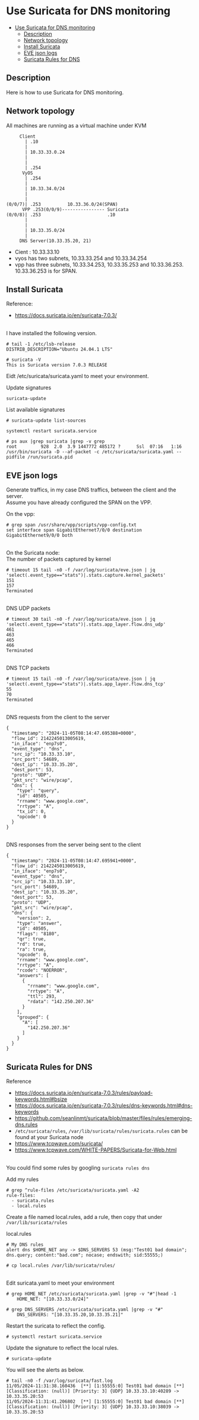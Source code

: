 # Use Suricata for DNS monitoring

- [Use Suricata for DNS monitoring](#use-suricata-for-dns-monitoring)
  - [Description](#description)
  - [Network topology](#network-topology)
  - [Install Suricata](#install-suricata)
  - [EVE json logs](#eve-json-logs)
  - [Suricata Rules for DNS](#suricata-rules-for-dns)

## Description

Here is how to use Suricata for DNS monitoring.

## Network topology

All machines are running as a virtual machine under KVM
```
     Client
       | .10
       |
       | 10.33.33.0.24
       |
       |
       | .254
      VyOS
       | .254
       |
       | 10.33.34.0/24
       |
       |
(0/0/7)| .253          10.33.36.0/24(SPAN)
      VPP .253(0/0/9)---------------- Suricata
(0/0/8)| .253                         .10
       |
       |
       | 10.33.35.0/24
       |
     DNS Server(10.33.35.20, 21)
```

- Cient : 10.33.33.10
- vyos has two subnets, 10.33.33.254 and 10.33.34.254
- vpp has three subnets, 10.33.34.253, 10.33.35.253 and 10.33.36.253. 10.33.36.253 is for SPAN.

## Install Suricata

Reference:
- https://docs.suricata.io/en/suricata-7.0.3/

<br>I have installed the following version.
```
# tail -1 /etc/lsb-release
DISTRIB_DESCRIPTION="Ubuntu 24.04.1 LTS"

# suricata -V
This is Suricata version 7.0.3 RELEASE
```

Eidt /etc/suricata/suricata.yaml to meet your environment.<br>

Update signatures
```
suricata-update
```

List available signatures
```
# suricata-update list-sources
```

```
systemctl restart suricata.service
```

```
# ps aux |grep suricata |grep -v grep
root         928  2.0  3.9 1447772 485172 ?      Ssl  07:16   1:16 /usr/bin/suricata -D --af-packet -c /etc/suricata/suricata.yaml --pidfile /run/suricata.pid
```

## EVE json logs

Generate traffics, in my case DNS traffics, between the client and the server.<br>
Assume you have already configured the SPAN on the VPP.

On the vpp:
```
# grep span /usr/share/vpp/scripts/vpp-config.txt
set interface span GigabitEthernet7/0/0 destination GigabitEthernet9/0/0 both
```

<br>On the Suricata node:<br>
The number of packets captured by kernel
```
# timeout 15 tail -n0 -f /var/log/suricata/eve.json | jq 'select(.event_type=="stats")|.stats.capture.kernel_packets'
151
157
Terminated
```

<br>DNS UDP packets
```
# timeout 30 tail -n0 -f /var/log/suricata/eve.json | jq 'select(.event_type=="stats")|.stats.app_layer.flow.dns_udp'
461
463
465
466
Terminated
```

<br>DNS TCP packets
```
# timeout 15 tail -n0 -f /var/log/suricata/eve.json | jq 'select(.event_type=="stats")|.stats.app_layer.flow.dns_tcp'
55
70
Terminated
```

<br>DNS requests from the client to the server
```
{
  "timestamp": "2024-11-05T08:14:47.695388+0000",
  "flow_id": 2142245013005619,
  "in_iface": "enp7s0",
  "event_type": "dns",
  "src_ip": "10.33.33.10",
  "src_port": 54689,
  "dest_ip": "10.33.35.20",
  "dest_port": 53,
  "proto": "UDP",
  "pkt_src": "wire/pcap",
  "dns": {
    "type": "query",
    "id": 40505,
    "rrname": "www.google.com",
    "rrtype": "A",
    "tx_id": 0,
    "opcode": 0
  }
}
```

<br>DNS responses from the server being sent to the client
```
{
  "timestamp": "2024-11-05T08:14:47.695941+0000",
  "flow_id": 2142245013005619,
  "in_iface": "enp7s0",
  "event_type": "dns",
  "src_ip": "10.33.33.10",
  "src_port": 54689,
  "dest_ip": "10.33.35.20",
  "dest_port": 53,
  "proto": "UDP",
  "pkt_src": "wire/pcap",
  "dns": {
    "version": 2,
    "type": "answer",
    "id": 40505,
    "flags": "8180",
    "qr": true,
    "rd": true,
    "ra": true,
    "opcode": 0,
    "rrname": "www.google.com",
    "rrtype": "A",
    "rcode": "NOERROR",
    "answers": [
      {
        "rrname": "www.google.com",
        "rrtype": "A",
        "ttl": 293,
        "rdata": "142.250.207.36"
      }
    ],
    "grouped": {
      "A": [
        "142.250.207.36"
      ]
    }
  }
}
```

## Suricata Rules for DNS

Reference
- https://docs.suricata.io/en/suricata-7.0.3/rules/payload-keywords.html#bsize
- https://docs.suricata.io/en/suricata-7.0.3/rules/dns-keywords.html#dns-keywords
- https://github.com/seanlinmt/suricata/blob/master/files/rules/emerging-dns.rules
- `/etc/suricata/rules`, `/var/lib/suricata/rules/suricata.rules` can be found at your Suricata node
- https://www.tcpwave.com/suricata/
- https://www.tcpwave.com/WHITE-PAPERS/Suricata-for-Web.html

<br>You could find some rules by googling `suricata rules dns`

Add my rules
```
# grep ^rule-files /etc/suricata/suricata.yaml -A2
rule-files:
  - suricata.rules
  - local.rules
```

Create a file named local.rules, add a rule, then copy that under `/var/lib/suricata/rules`<br>

local.rules
```
# My DNS rules
alert dns $HOME_NET any -> $DNS_SERVERS 53 (msg:"Test01 bad domain"; dns.query; content:"bad.com"; nocase; endswith; sid:55555;)
```

```
# cp local.rules /var/lib/suricata/rules/
```

<br>Edit suricata.yaml to meet your environment
```
# grep HOME_NET /etc/suricata/suricata.yaml |grep -v "#"|head -1
    HOME_NET: "[10.33.33.0/24]"
```

```
# grep DNS_SERVERS /etc/suricata/suricata.yaml |grep -v "#"
    DNS_SERVERS: "[10.33.35.20,10.33.35.21]"
```

Restart the suricata to reflect the config.
```
# systemctl restart suricata.service
```

Update the signature to reflect the local rules.
```
# suricata-update
```

You will see the alerts as below.
```
# tail -n0 -f /var/log/suricata/fast.log
11/05/2024-11:31:38.160436  [**] [1:55555:0] Test01 bad domain [**] [Classification: (null)] [Priority: 3] {UDP} 10.33.33.10:40289 -> 10.33.35.20:53
11/05/2024-11:31:41.206802  [**] [1:55555:0] Test01 bad domain [**] [Classification: (null)] [Priority: 3] {UDP} 10.33.33.10:38039 -> 10.33.35.20:53
```